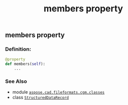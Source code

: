 ﻿---
title: members property
second_title: Aspose.CAD for Python via .NET API References
description: 
type: docs
weight: 40
url: /python-net/aspose.cad.fileformats.cgm.classes/structureddatarecord/members/
is_root: false
---

## members property

### Definition:
```python
@property
def members(self):
    ...
```

### See Also
* module [`aspose.cad.fileformats.cgm.classes`](../../)
* class [`StructuredDataRecord`](/cad/python-net/aspose.cad.fileformats.cgm.classes/structureddatarecord)

